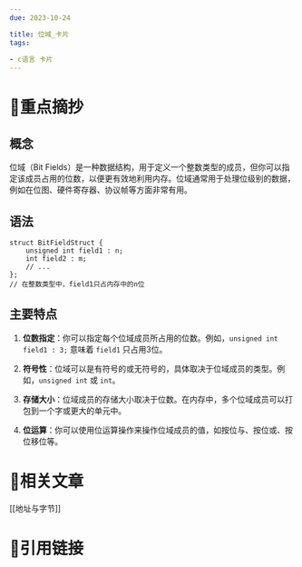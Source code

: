 ```yaml
---
due: 2023-10-24 

title: 位域_卡片
tags:
 
- c语言 卡片
---
```

# 🍎重点摘抄
## 概念
位域（Bit Fields）是一种数据结构，用于定义一个整数类型的成员，但你可以指定该成员占用的位数，以便更有效地利用内存。位域通常用于处理位级别的数据，例如在位图、硬件寄存器、协议帧等方面非常有用。

## 语法
```
struct BitFieldStruct {
    unsigned int field1 : n;
    int field2 : m;
    // ...
};
// 在整数类型中，field1只占内存中的n位
```

## 主要特点
1. **位数指定**：你可以指定每个位域成员所占用的位数。例如，`unsigned int field1 : 3;` 意味着 `field1` 只占用3位。
    
2. **符号性**：位域可以是有符号的或无符号的，具体取决于位域成员的类型。例如，`unsigned int` 或 `int`。
    
3. **存储大小**：位域成员的存储大小取决于位数。在内存中，多个位域成员可以打包到一个字或更大的单元中。
    
4. **位运算**：你可以使用位运算操作来操作位域成员的值，如按位与、按位或、按位移位等。

# 📒相关文章

[[地址与字节]]   


# 🍏引用链接

